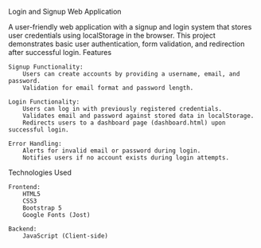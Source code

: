 Login and Signup Web Application

A user-friendly web application with a signup and login system that stores user credentials using localStorage in the browser. This project demonstrates basic user authentication, form validation, and redirection after successful login.
Features

    Signup Functionality:
        Users can create accounts by providing a username, email, and password.
        Validation for email format and password length.

    Login Functionality:
        Users can log in with previously registered credentials.
        Validates email and password against stored data in localStorage.
        Redirects users to a dashboard page (dashboard.html) upon successful login.

    Error Handling:
        Alerts for invalid email or password during login.
        Notifies users if no account exists during login attempts.

Technologies Used

    Frontend:
        HTML5
        CSS3
        Bootstrap 5
        Google Fonts (Jost)

    Backend:
        JavaScript (Client-side)
